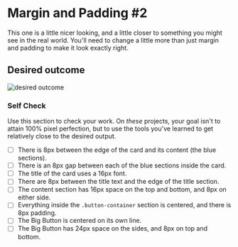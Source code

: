 # Margin and Padding #2

This one is a little nicer looking, and a little closer to something you might
see in the real world. You'll need to change a little more than just margin and
padding to make it look exactly right.

## Desired outcome

![desired outcome](./desired-outcome.png)

### Self Check

Use this section to check your work. On _these_ projects, your goal isn't to
attain 100% pixel perfection, but to use the tools you've learned to get
relatively close to the desired output.

- [ ] There is 8px between the edge of the card and its content (the blue
      sections).
- [ ] There is an 8px gap between each of the blue sections inside the card.
- [ ] The title of the card uses a 16px font.
- [ ] There are 8px between the title text and the edge of the title section.
- [ ] The content section has 16px space on the top and bottom, and 8px on
      either side.
- [ ] Everything inside the `.button-container` section is centered, and there
      is 8px padding.
- [ ] The Big Button is centered on its own line.
- [ ] The Big Button has 24px space on the sides, and 8px on top and bottom.
